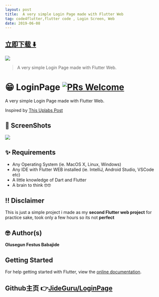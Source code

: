 ```yaml
---
layout: post
title:  A very simple Login Page made with Flutter Web
tag: code4flutter,flutter code , Login Screen, Web
date: 2019-06-08
---
```


 


## [立即下载 ️⬇️ ](https://codeload.github.com/JideGuru/LoginPage/zip/master) 


 
![](https://flutterawesome.com/content/images/2019/05/LoginPage.jpg)
 
>
> A very simple Login Page made with Flutter Web.
>

 
# 😁 LoginPage [![PRs Welcome](https://img.shields.io/badge/PRs-welcome-brightgreen.svg?style=flat-square)](http://makeapullrequest.com)

A very simple Login Page made with Flutter Web.

Inspired by [This Uplabs Post](https://www.uplabs.com/posts/freebies)

## 📸 ScreenShots

<img src="https://raw.githubusercontent.com/JideGuru/LoginPage/master/assets/1.png"/>

## ✨ Requirements
* Any Operating System (ie. MacOS X, Linux, Windows)
* Any IDE with Flutter WEB installed (ie. IntelliJ, Android Studio, VSCode etc)
* A little knowledge of Dart and Flutter
* A brain to think 🤓🤓

## ‼️ Disclaimer

This is just a simple project i made as my **second Flutter web project** for practice sake, took only a few hours so its not **perfect**

## 🤓 Author(s)
**Olusegun Festus Babajide**

## Getting Started
For help getting started with Flutter, view the [online documentation](https://flutter.dev/web).
## Github主页 👉[JideGuru/LoginPage](http://github.com/JideGuru/LoginPage)